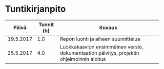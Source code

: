 # Tuntikirjanpito

Päivä | Tunnit (h) | Kuvaus
--------- | --- | -----------------------------------
19.5.2017 | 1.0 | Repon luonti ja aiheen suunnittelua
25.5.2017 | 4.0 | Luokkakaavion ensimmäinen versio, dokumentaation päivitys, projektin ohjelmoinnin aloitus


